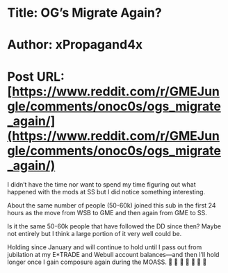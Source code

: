 # Title: OG’s Migrate Again?
# Author: xPropagand4x
# Post URL: [https://www.reddit.com/r/GMEJungle/comments/onoc0s/ogs_migrate_again/](https://www.reddit.com/r/GMEJungle/comments/onoc0s/ogs_migrate_again/)


I didn’t have the time nor want to spend my time figuring out what happened with the mods at SS but I did notice something interesting. 

About the same number of people (50-60k) joined this sub in the first 24 hours as the move from WSB to GME and then again from GME to SS. 

Is it the same 50-60k people that have followed the DD since then? Maybe not entirely but I think a large portion of it very well could be. 

Holding since January and will continue to hold until I pass out from jubilation at my E*TRADE and Webull account balances—and then I’ll hold longer once I gain composure again during the MOASS. 💎 🙌 🚀 🚀 🚀 💎 🙌